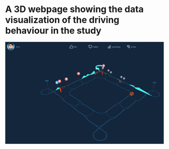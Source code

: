 # A 3D webpage showing the data visualization of the driving behaviour in the study
![Screenshot](https://github.com/wallacewangchao/driving_behavior/blob/main/Screenshot%202024-02-19%20170701.jpg)

